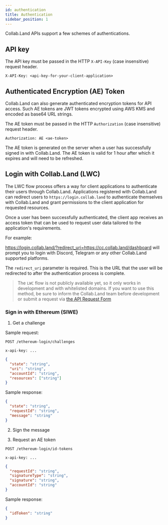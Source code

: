 ```yaml
---
id: authentication
title: Authentication
sidebar_position: 1
---
```


Collab.Land APIs support a few schemes of authentications.

## API key

The API key must be passed in the HTTP `X-API-Key` (case insensitive) request header.

```
X-API-Key: <api-key-for-your-client-application>
```

## Authenticated Encryption (AE) Token

Collab.Land can also generate authenticated encryption tokens for API access. Such AE tokens are JWT tokens encrypted using AWS KMS and encoded as base64 URL strings.

The AE token must be passed in the HTTP `Authorization` (case insensitive) request header.

```
Authorization: AE <ae-token>
```

The AE token is generated on the server when a user has successfully signed in with Collab.Land. The AE token is valid for 1 hour after which it expires and will need to be refreshed.

## Login with Collab.Land (LWC)

The LWC flow process offers a way for client applications to authenticate their users through Collab.Land. Applications registered with Collab.Land can redirect users to `https://login.collab.land` to authenticate themselves with Collab.Land and grant permissions to the client application for requested resources.

Once a user has been successfully authenticated, the client app receives an access token that can be used to request user data tailored to the application's requirements.

For example:

https://login.collab.land/?redirect_uri=https://cc.collab.land/dashboard will prompt you to login with Discord, Telegram or any other Collab.Land supported platforms. 


The `redirect_uri` parameter is required. This is the URL that the user will be redirected to after the authentication process is complete. 

> The `LWC` flow is not publicly available yet, so it only works in development and with whitelisted domains. If you want to use this method, be sure to inform the Collab.Land team before development or submit a request via [the API Request Form](https://forms.gle/GbtyiQyBkUH1bwsL8)

<!-- ### Sign in with Discord or Telegram

![Sign in with Discord 1](../imgs/login.png)

You should receive a confirmation page when you sign in successfully via your authentication platform of choice. For instance, an authenticated wallet connection confirmation page would look like this:

![Sign in with Discord 2](../imgs/connected.png) -->

### Sign in with Ethereum (SIWE)

1. Get a challenge

Sample request:

```
POST /ethereum-login/challenges

x-api-key: ...
```

```json
{
  "state": "string",
  "uri": "string",
  "accountId": "string",
  "resources": ["string"]
}
```

Sample response:

```json
{
  "state": "string",
  "requestId": "string",
  "message": "string"
}
```

2. Sign the message

3. Request an AE token

```
POST /ethereum-login/id-tokens

x-api-key: ...
```

```json
{
  "requestId": "string",
  "signatureType": "string",
  "signature": "string",
  "accountId": "string"
}
```

Sample response:

```json
{
  "idToken": "string"
}
```
